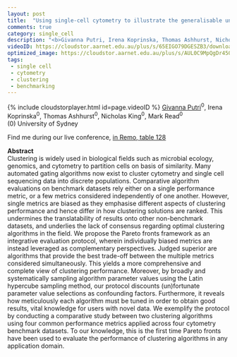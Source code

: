 ```yaml
---
layout: post
title:  "Using single-cell cytometry to illustrate the generalisable unbiased evaluation of clustering algorithms using Pareto fronts"
comments: true
category: single_cell
description: "<b>Givanna Putri, Irena Koprinska, Thomas Ashhurst, Nicholas King, Mark Read</b><br/>Clustering is widely used in biological fields suc..."
videoID: https://cloudstor.aarnet.edu.au/plus/s/65EIGO79DGESZB3/download
optimized_image: https://cloudstor.aarnet.edu.au/plus/s/AUL0C9MpQgDr450/download
tags:
 - single cell
 - cytometry
 - clustering
 - benchmarking
---
```

{% include cloudstorplayer.html id=page.videoID %}
<u>Givanna Putri</u><sup>0</sup>, Irena Koprinska<sup>0</sup>, Thomas Ashhurst<sup>0</sup>, Nicholas King<sup>0</sup>, Mark Read<sup>0</sup><br/>
\(0\) University of Sydney

Find me during our live conference, [in Remo, table 128](https://remo.co)

<b>Abstract</b><br/>
Clustering is widely used in biological fields such as microbial ecology, genomics, and cytometry to partition cells on basis of similarity. Many automated gating algorithms now exist to cluster cytometry and single cell sequencing data into discrete populations. Comparative algorithm evaluations on benchmark datasets rely either on a single performance metric, or a few metrics considered independently of one another. However, single metrics are biased as they emphasise different aspects of clustering performance and hence differ in how clustering solutions are ranked. This undermines the translatability of results onto other non-benchmark datasets, and underlies the lack of consensus regarding optimal clustering algorithms in the field. We propose the Pareto fronts framework as an integrative evaluation protocol, wherein individually biased metrics are instead leveraged as complementary perspectives. Judged superior are algorithms that provide the best trade-off between the multiple metrics considered simultaneously. This yields a more comprehensive and complete view of clustering performance. Moreover, by broadly and systematically sampling algorithm parameter values using the Latin hypercube sampling method, our protocol discounts \(un\)fortunate parameter value selections as confounding factors. Furthermore, it reveals how meticulously each algorithm must be tuned in order to obtain good results, vital knowledge for users with novel data. We exemplify the protocol by conducting a comparative study between two clustering algorithms using four common performance metrics applied across four cytometry benchmark datasets. To our knowledge, this is the first time Pareto fronts have been used to evaluate the performance of clustering algorithms in any application domain.
